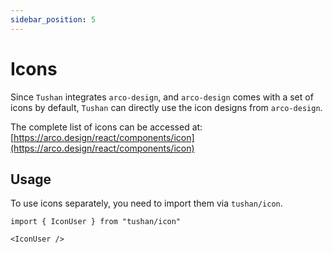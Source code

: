 ```yaml
---
sidebar_position: 5
---
```


# Icons

Since `Tushan` integrates `arco-design`, and `arco-design` comes with a set of icons by default, `Tushan` can directly use the icon designs from `arco-design`.

The complete list of icons can be accessed at: [https://arco.design/react/components/icon](https://arco.design/react/components/icon)

## Usage

To use icons separately, you need to import them via `tushan/icon`.

```tsx
import { IconUser } from "tushan/icon"

<IconUser />
```
